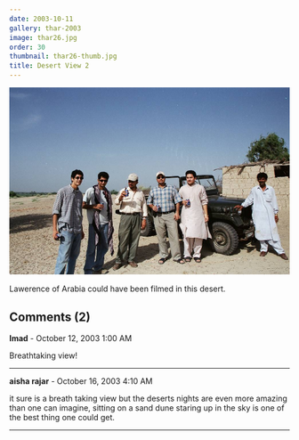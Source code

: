```yaml
---
date: 2003-10-11
gallery: thar-2003
image: thar26.jpg
order: 30
thumbnail: thar26-thumb.jpg
title: Desert View 2
---
```


![Desert View 2](./thar26.jpg)

Lawerence of Arabia could have been filmed in this desert.

<div id="comments">

## Comments (2)

**Imad** - October 12, 2003  1:00 AM

Breathtaking view!

---

**aisha rajar** - October 16, 2003  4:10 AM

it sure is a breath taking view but the deserts nights are even more amazing than one can imagine, sitting on a sand dune staring up in the sky is one of the best thing one could get.

---

</div>